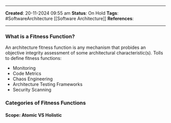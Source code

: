 _____
**Created**: 20-11-2024 09:55 am
**Status**: On Hold
**Tags**: #SoftwareArchitecture [[Software Architecture]]
**References**: 
______

### What is a Fitness Function?
An architecture fitness function is any mechanism that probides an objective integrity assessment of some architectural characteristic(s).
Tolls to define fitness functions:
- Monitoring
- Code Metrics
- Chaos Engineering
- Architecture Testing Frameworks
- Security Scanning

### Categories of Fitness Functions
#### Scope: Atomic VS Holistic
